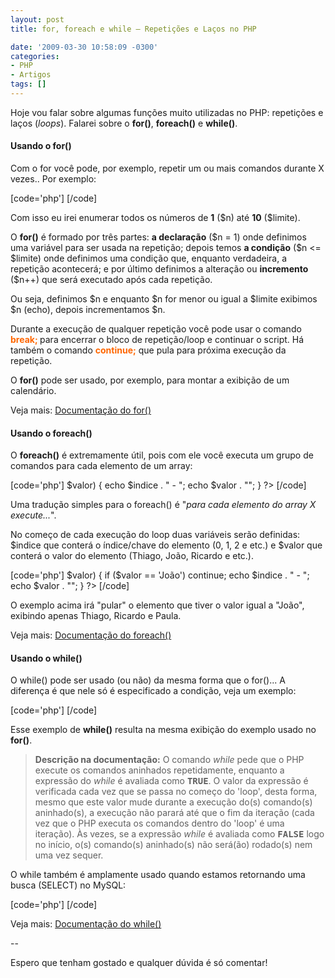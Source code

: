 ```yaml
---
layout: post
title: for, foreach e while – Repetições e Laços no PHP

date: '2009-03-30 10:58:09 -0300'
categories:
- PHP
- Artigos
tags: []
---
```

<p>Hoje vou falar sobre algumas funções muito utilizadas no PHP: repetições e laços (<em>loops</em>). Falarei sobre o <strong>for()</strong>, <strong>foreach()</strong> e <strong>while()</strong>.</p>
<h4>Usando o for()</h4>
<p>Com o for você pode, por exemplo, repetir um ou mais comandos durante X vezes.. Por exemplo:</p>
<p>[code='php']
<?php
$limite = 10;
for ($n = 1; $n <= $limite; $n++) {
echo $n . "";
}
?>
[/code]</p>
<p>Com isso eu irei enumerar todos os números de <strong>1</strong> ($n) até <strong>10</strong> ($limite).</p>
<p>O <strong>for()</strong> é formado por três partes: <strong>a declaração</strong> ($n = 1) onde definimos uma variável para ser usada na repetição; depois temos <strong>a condição</strong> ($n <= $limite) onde definimos uma condição que, enquanto verdadeira, a repetição acontecerá; e por último definimos a alteração ou <strong>incremento</strong> ($n++) que será executado após cada repetição.</p>
<p>Ou seja, definimos $n e enquanto $n for menor ou igual a $limite exibimos $n (echo), depois incrementamos $n.</p>
<p>Durante a execução de qualquer repetição você pode usar o comando<strong> <span style="color: #ff6600;">break;</span> </strong>para encerrar o bloco de repetição/loop e continuar o script. Há também o comando <strong><span style="color: #ff6600;">continue;</span></strong> que pula para próxima execução da repetição.</p>
<p>O <strong>for()</strong> pode ser usado, por exemplo, para montar a exibição de um calendário.</p>
<p>Veja mais: <a href="http://br2.php.net/manual/pt_BR/control-structures.for.php" target="_blank">Documentação do for()</a></p>
<h4>Usando o foreach()</h4>
<p>O <strong>foreach()</strong> é extremamente útil, pois com ele você executa um grupo de comandos para cada elemento de um array:</p>
<p>[code='php']
<?php
$nomes = array('Thiago', 'João', 'Ricardo', 'Paula');
foreach ($nomes as $indice => $valor) {
echo $indice . " - ";
echo $valor . "";
}
?>
[/code]</p>
<p>Uma tradução simples para o foreach() é "<em>para cada elemento do array X execute...</em>".</p>
<p>No começo de cada execução do loop duas variáveis serão definidas: $indice que conterá o índice/chave do elemento (0, 1, 2 e etc.) e $valor que conterá o valor do elemento (Thiago, João, Ricardo e etc.).</p>
<p>[code='php']
<?php
$nomes = array('Thiago', 'João', 'Ricardo', 'Paula');
foreach ($nomes as $indice => $valor) {
if ($valor == 'João') continue;
echo $indice . " - ";
echo $valor . "";
}
?>
[/code]</p>
<p>O exemplo acima irá "pular" o elemento que tiver o valor igual a "João", exibindo apenas Thiago, Ricardo e Paula.</p>
<p>Veja mais: <a href="http://br2.php.net/manual/pt_BR/control-structures.foreach.php" target="_blank">Documentação do foreach()</a></p>
<h4>Usando o while()</h4>
<p>O while() pode ser usado (ou não) da mesma forma que o for()... A diferença é que nele só é especificado a condição, veja um exemplo:</p>
<p>[code='php']
<?php
$n = 1;
$limite = 10;
while ($n <= $limite) {
echo $n . "";
$n++;
}
?>
[/code]</p>
<p>Esse exemplo de <strong>while()</strong> resulta na mesma exibição do exemplo usado no <strong>for()</strong>.</p>
<blockquote><p><strong>Descrição na documentação:</strong>
O comando <em>while </em>pede que o PHP execute os comandos aninhados repetidamente, enquanto     a expressão do <em>while</em> é avaliada como     <strong><tt class="constant">TRUE</tt></strong>. O valor da expressão é verificada     cada vez que se passa no começo do 'loop', desta forma, mesmo que este valor     mude durante a execução do(s) comando(s) aninhado(s), a execução     não parará até que o fim da iteração (cada vez que o PHP executa     os comandos dentro do 'loop' é uma iteração). Às vezes, se a     expressão <em>while</em> é avaliada como     <strong><tt class="constant">FALSE</tt></strong> logo no início, o(s) comando(s)     aninhado(s) não será(ão) rodado(s) nem uma vez sequer.</p></blockquote>
<p>O while também é amplamente usado quando estamos retornando uma busca (SELECT) no MySQL:</p>
<p>[code='php']
<?php
// Define a consulta MySQL
$busca = "SELECT `nome`, `preco` FROM `produtos` LIMIT 10";
// Executa a consulta (query)
$query = mysql_query($busca);
// Inicia um loop para cada resultado encontrado
while ($dados = mysql_fetch_assoc($query)) {
echo $dados['nome'].""; // Exibe o valor da coluna `nome`
}
?>
[/code]</p>
<p>Veja mais: <a href="http://br2.php.net/manual/pt_BR/control-structures.while.php" target="_blank">Documentação do while()</a></p>
<p>--</p>
<p>Espero que tenham gostado e qualquer dúvida é só comentar!</p>
